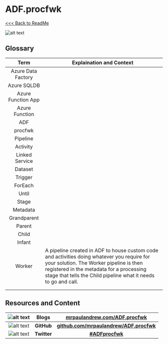 # ADF.procfwk

[<<< Back to ReadMe](https://github.com/mrpaulandrew/ADF.procfwk/blob/master/README.md)

![alt text](https://mrpaulandrew.files.wordpress.com/2020/03/adfprocfwk-icon.png "ADF.procfwk Icon")

## Glossary

| Term | Explaination and Context |
|:----:|--------------|
| Azure Data Factory | |
| Azure SQLDB | |
| Azure Function App | |
| Azure Function | |
| ADF |  |
| procfwk | |
| Pipeline | |
| Activity | |
| Linked Service | |
| Dataset | |
| Trigger | |
| ForEach | |
| Until | |
| Stage | |
| Metadata | |
| Grandparent | |
| Parent | |
| Child | |
| Infant | |
| Worker |A pipeline created in ADF to house custom code and activities doing whatever you require for your solution. The Worker pipeline is then registered in the metadata for a processing stage that tells the Child pipeline what it needs to go and call. |
|  | |
|  | |
 
## Resources and Content

| ![alt text](https://mrpaulandrew.files.wordpress.com/2020/03/azure-square-logo.png?w=75 "Blog Icon") | Blogs |[mrpaulandrew.com/ADF.procfwk](https://mrpaulandrew.com/category/azure/data-factory/adf-procfwk/)|
|:----:|:----:|:----:|
| ![alt text](https://mrpaulandrew.files.wordpress.com/2018/11/github-icon.png?w=75 "GitHub Icon") | **GitHub** |**[github.com/mrpaulandrew/ADF.procfwk](https://github.com/mrpaulandrew/ADF.procfwk)**  |
| ![alt text](https://mrpaulandrew.files.wordpress.com/2020/03/twitterlogo.png?w=75 "Twitter Icon") | **Twitter** |**[#ADFprocfwk](https://twitter.com/search?q=%23ADFprocfwk&amp;src=hashtag_click)** |